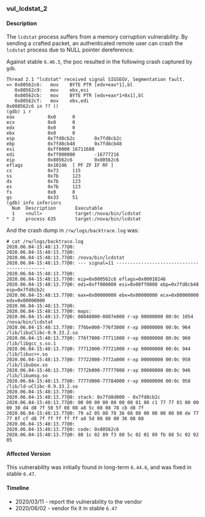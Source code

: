 ### vul_lcdstat_2

#### Description

The `lcdstat` process suffers from a memory corruption vulnerability. By sending a crafted packet, an authenticated remote user can crash the `lcdstat` process due to NULL pointer dereference.

Against stable `6.46.5`, the poc resulted in the following crash captured by `gdb`.

```shell
Thread 2.1 "lcdstat" received signal SIGSEGV, Segmentation fault.
=> 0x80562c6:   mov    BYTE PTR [edx+eax*1],bl                   
   0x80562c9:   mov    ebx,esi                                   
   0x80562cb:   mov    BYTE PTR [edx+eax*1+0x1],bl               
   0x80562cf:   mov    ebx,edi                                   
0x080562c6 in ?? ()                                              
(gdb) i r                                                        
eax            0x0      0                                        
ecx            0x0      0                                        
edx            0x0      0                                        
ebx            0x0      0                                        
esp            0x7fd8cb2c       0x7fd8cb2c                       
ebp            0x7fd8cb48       0x7fd8cb48                       
esi            0xff0000 16711680                                 
edi            0xff000000       -16777216                        
eip            0x80562c6        0x80562c6                        
eflags         0x10246  [ PF ZF IF RF ]                          
cs             0x73     115                                      
ss             0x7b     123                                      
ds             0x7b     123                                      
es             0x7b     123                                      
fs             0x0      0                                        
gs             0x33     51                                       
(gdb) info inferiors                                             
  Num  Description       Executable                              
  1    <null>            target:/nova/bin/lcdstat                
* 2    process 635       target:/nova/bin/lcdstat                
```

And the crash dump in `/rw/logs/backtrace.log` was:

```shell
# cat /rw/logs/backtrace.log 
2020.06.04-15:48:13.77@0: 
2020.06.04-15:48:13.77@0: 
2020.06.04-15:48:13.77@0: /nova/bin/lcdstat
2020.06.04-15:48:13.77@0: --- signal=11 --------------------------------------------
2020.06.04-15:48:13.77@0: 
2020.06.04-15:48:13.77@0: eip=0x080562c6 eflags=0x00010246
2020.06.04-15:48:13.77@0: edi=0xff000000 esi=0x00ff0000 ebp=0x7fd8cb48 esp=0x7fd8cb2c
2020.06.04-15:48:13.77@0: eax=0x00000000 ebx=0x00000000 ecx=0x00000000 edx=0x00000000
2020.06.04-15:48:13.77@0: 
2020.06.04-15:48:13.77@0: maps:
2020.06.04-15:48:13.77@0: 08048000-0807e000 r-xp 00000000 00:0c 1054       /nova/bin/lcdstat
2020.06.04-15:48:13.77@0: 776be000-776f3000 r-xp 00000000 00:0c 964        /lib/libuClibc-0.9.33.2.so
2020.06.04-15:48:13.77@0: 776f7000-77711000 r-xp 00000000 00:0c 960        /lib/libgcc_s.so.1
2020.06.04-15:48:13.77@0: 77712000-77721000 r-xp 00000000 00:0c 944        /lib/libuc++.so
2020.06.04-15:48:13.77@0: 77722000-7772a000 r-xp 00000000 00:0c 950        /lib/libubox.so
2020.06.04-15:48:13.77@0: 7772b000-77777000 r-xp 00000000 00:0c 946        /lib/libumsg.so
2020.06.04-15:48:13.77@0: 7777d000-77784000 r-xp 00000000 00:0c 958        /lib/ld-uClibc-0.9.33.2.so
2020.06.04-15:48:13.77@0: 
2020.06.04-15:48:13.77@0: stack: 0x7fd8d000 - 0x7fd8cb2c 
2020.06.04-15:48:13.77@0: 00 00 00 00 00 00 00 01 80 c1 77 77 01 00 00 00 38 d4 d8 7f 50 5f 08 08 a8 5c 08 08 78 cb d8 7f 
2020.06.04-15:48:13.77@0: 79 a2 05 08 78 36 08 08 00 00 00 00 00 de 77 77 8f cf d8 7f ff ff ff ff a8 5d 08 08 00 36 08 08 
2020.06.04-15:48:13.77@0: 
2020.06.04-15:48:13.77@0: code: 0x80562c6
2020.06.04-15:48:13.77@0: 88 1c 02 89 f3 88 5c 02 01 89 fb 88 5c 02 02 05 
```

#### Affected Version

This vulnerability was initially found in long-term  `6.44.6`, and was fixed in stable `6.47`.

#### Timeline

+ 2020/03/11 - report the vulnerability to the vendor
+ 2020/06/02 - vendor fix it in stable `6.47`



